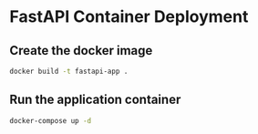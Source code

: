 # FastAPI Container Deployment

## Create the docker image

```bash
docker build -t fastapi-app .
```

## Run the application container

```bash
docker-compose up -d
```